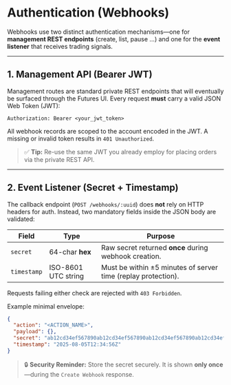 # Authentication (Webhooks)

Webhooks use two distinct authentication mechanisms—one for **management REST endpoints** (create, list, pause …) and one for the **event listener** that receives trading signals.

---

## 1. Management API (Bearer JWT)

Management routes are standard private REST endpoints that will eventually be surfaced through the Futures UI. Every request **must** carry a valid JSON Web Token (JWT):

```http
Authorization: Bearer <your_jwt_token>
```

All webhook records are scoped to the account encoded in the JWT. A missing or invalid token results in `401 Unauthorized`.

> ✅ **Tip:** Re-use the same JWT you already employ for placing orders via the private REST API.

---

## 2. Event Listener (Secret + Timestamp)

The callback endpoint (`POST /webhooks/:uuid`) does **not** rely on HTTP headers for auth. Instead, two mandatory fields inside the JSON body are validated:

| Field       | Type                | Purpose                                                      |
|-------------|---------------------|--------------------------------------------------------------|
| `secret`    | 64-char **hex**     | Raw secret returned **once** during webhook creation.        |
| `timestamp` | ISO-8601 UTC string | Must be within ±5 minutes of server time (replay protection). |

Requests failing either check are rejected with `403 Forbidden`.

Example minimal envelope:

```json
{
  "action": "<ACTION_NAME>",
  "payload": {},
  "secret": "ab12cd34ef567890ab12cd34ef567890ab12cd34ef567890ab12cd34ef567890",
  "timestamp": "2025-08-05T12:34:56Z"
}
```

> 🔒 **Security Reminder:** Store the secret securely. It is shown **only once**—during the `Create Webhook` response.
